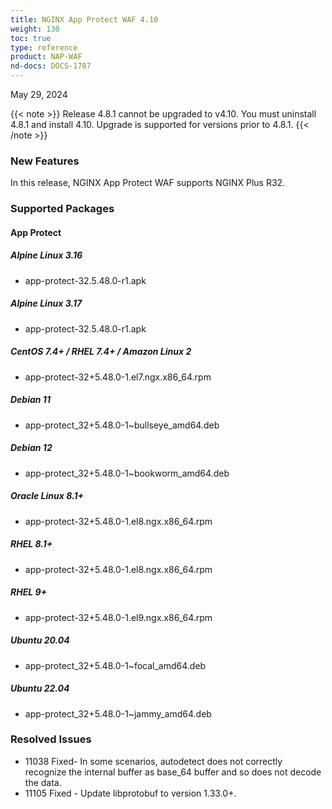 ```yaml
---
title: NGINX App Protect WAF 4.10
weight: 130
toc: true
type: reference
product: NAP-WAF
nd-docs: DOCS-1787
---
```


May 29, 2024

{{< note >}}
Release 4.8.1 cannot be upgraded to v4.10.  You must uninstall 4.8.1 and install 4.10.  Upgrade is supported for versions prior to 4.8.1.
{{< /note >}}

### New Features

In this release, NGINX App Protect WAF supports NGINX Plus R32.


### Supported Packages

#### App Protect


##### Alpine Linux 3.16

- app-protect-32.5.48.0-r1.apk

##### Alpine Linux 3.17

- app-protect-32.5.48.0-r1.apk

##### CentOS 7.4+ / RHEL 7.4+ / Amazon Linux 2

- app-protect-32+5.48.0-1.el7.ngx.x86_64.rpm

##### Debian 11

- app-protect_32+5.48.0-1~bullseye_amd64.deb

##### Debian 12

- app-protect_32+5.48.0-1~bookworm_amd64.deb

##### Oracle Linux 8.1+

- app-protect-32+5.48.0-1.el8.ngx.x86_64.rpm

##### RHEL 8.1+

- app-protect-32+5.48.0-1.el8.ngx.x86_64.rpm

##### RHEL 9+

- app-protect-32+5.48.0-1.el9.ngx.x86_64.rpm

##### Ubuntu 20.04

- app-protect_32+5.48.0-1~focal_amd64.deb

##### Ubuntu 22.04

- app-protect_32+5.48.0-1~jammy_amd64.deb


### Resolved Issues

- 11038 Fixed- In some scenarios, autodetect does not correctly recognize the internal buffer as base_64 buffer and so does not decode the data.
- 11105 Fixed - Update libprotobuf to version 1.33.0+.

